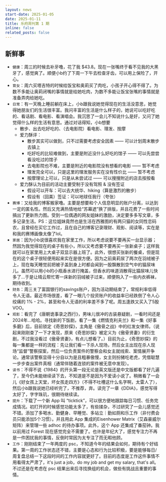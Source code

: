 ```yaml
---
layout: news
start-date: 2025-01-05
date: 2025-01-11
title: 乐府周刊第 1 期
inline: false
related_posts: false
---
```


## 新鲜事

- `健康`：周三的时候去补牙噜，花了我 $43.8。现在一张嘴终于看不见我的大黑牙了，感觉爽了。顺便小b约了下周一下午去检查牙齿，可以用上保险了，开心。
- `育女`：周六买塔吉特的时候给饭宝和奥莉买了肉吃，小孩子开心得不得了。为数不多能让奥莉闭嘴的事情就是给她吃肉，为数不多能让饭宝张嘴的事情就是准备弄肉给她吃。
- `日常`：有一天晚上睡前躺在床上，小b跟我说她觉得现在的生活没意思，她觉得她朋友们的生活很丰富。我问丰富的生活是什么样子的，她说可以吃好吃的、看话剧、看电影、看演唱会。我沉思了一会儿不知说什么是好，又问了她觉得什么样的生活有意思。通过对话得知，小b想要
  - 散步、出去吃好吃的、（去电影院）看电影、理发、按摩
  - 爱力酥评：
    - 散步其实可以做到，只不过需要考虑安全因素 —— 可以计划周末散步去镇上
    - 吃好吃的比较难做到，主要是附近没什么好吃的馆子 —— 可以先尝尝看没吃过的馆子
    - 去电影院也不难，主要是附近的电影院没有想看的电影 —— 暂不考虑
    - 理发完全可以，只是这里的理发服务实在没有性价比 —— 暂不考虑
    - 按摩理论上可以，只是从未尝试过 —— 可以搜搜附近的店去按按看
  - 爱力酥认为目前的活动主要受制于没有驾照 & 没有签证
    - 假设可以开车：可以去大统华、hiking（算是激烈的散步）
    - 假设有（回美）签证：可以地球任我行（夸张）
- `赛博`：又给我的博客搬家噜。主要是想要和个人信息明显的账户分离，以达到一定的匿名性。然后又充满热情地给“苏幕遮”换了排版，并且花费了一些时间搞出了更新热力图。受到一位偶遇的网友姐妹的激励，决定要多多写文章，多多记录生活。PS：这位姐妹竟然也是生活在西雅图的有两只猫的女同性恋码农，且曾经在买它工作过，且在自己的博客记录理财、观影、阅读等，实在是和我的赛博画像太像了lol。
- `家居`：因为小b说很喜欢我在家里工作，所以考虑说要不要再买一台显示器；然因为我觉得现在的桌子有些小，所以又考虑要不要再买一张新桌子；这样我就可以在家里用上大桌子双显示器上班了。此外，很想买张新的餐桌，但是现在的这个桌子很轻便用起来实在是很方便。因为之前奥莉尿了两次在羽绒被子上，现在每天睡觉前把被子盖到身上时都会闻到一股飘散到空气中的猫尿味儿。虽然可以用小b的小瓶香水进行掩盖，但香水的味道消散得比猫尿味儿快多了...于是让晴云帮忙寄一床新的羽绒被子过来，顺便购入了一些内衣裤袜，期待收到。
- `财务`：周三关了富国银行的savings账户，因为活动期结束了，常规利率低得令人无语。最近市场很差，看了一眼几个投资账户的收益率已经跌倒了令人心绞痛的 1% - 2%，甚至和令人无语的利率差不多了呢。周五逢跌又买入了5股VOO。
- `观影`：看完了《唐朝诡事录之西行》，男味儿很冲的古装悬疑剧，一看时间还是2024年...哈哈。寻找新的下饭剧，看了一集《燃情克利夫兰》和一集《好事多磨》后，目前锁定《奇思妙探》，主角是《傲骨之战》中的红发女律师。（说起来刚刚查了一下才发现，原来《奇思妙探》被定义为《傲骨贤妻》的衍生剧，不过我没看过《傲骨贤妻》，有点儿想看了。）目前为止，《奇思妙探》的每一集都是一样的流程：先让我们看一下杀人现场，然后女主出现在杀人现场“监督”警察探案，然后一位负责案件的警察会和女主就线索、案情展开争论。通常该警察显得十分自以为是且粗暴傲慢，女主则扮猪吃老虎，凭借聪慧一步步查出案件真相（通常伴随着连锁的案件被无意中发现）。
- `读书`：不得不说《1984》的开头第一段无论是英文版还是中文版都看了好几遍了，至今仍未能继续读下去，不知道是不是因为不爱读小说了。稍微看了一会儿《好女孩上天堂，坏女孩走四方》（不得不吐槽这什么名字啊，太雷人了），然后小b跟我说她已经听完了，不推荐，弃。读完了一章《DDIA》，感觉写得太好了，字字珠玑，很期待继续读。
- `提升`：下载了一个新 App 叫 “ticktick”，可以很方便地跟踪每日习惯、任务完成情况。初打开的时候感觉功能太多了，有些揉杂，不过研究了一会儿感觉还不错。添加了多喝水、勤健身、早睡觉、多站立｜勤如厕和乐工作（非付费会员只能添加5个习惯）。并且用此 App 集成的Eisenhower Matrix（艾森豪威尔矩阵）来管理一些 adhoc 的待办事项。此外，这个 App 还集成了番茄钟。我以前用过 Forest 现在感觉完全不需要了。也许是年纪大了，感觉专注力不再是一件困扰我的事情，反倒时常因为太专注了而无暇他顾。
- `工作`：刚刚结束了一年两度的 psc，不知道今年的结果会如何，期待有个好结果。第一周的工作状态还不错，主要是心态和行为比较积极，要是能够每日/周复盘总结一下这段时间的工作内容就更好了。目前的态度是工作这件事情不用看得太严肃了，it's just a job，do my job and get my salary, that's all。不过还是在考虑在 psc 结果出来后寻找换组的机会，做些有挑战且重要的事情。